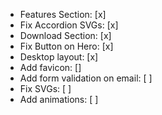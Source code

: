 - Features Section: [x]
- Fix Accordion SVGs: [x]
- Download Section: [x]
- Fix Button on Hero: [x]
- Desktop layout: [x]
- Add favicon: []
- Add form validation on email: [ ]
- Fix SVGs: [ ]
- Add animations: [ ]
